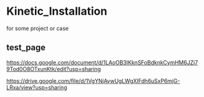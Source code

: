 # Kinetic_Installation

for some project or case

## test_page
https://docs.google.com/document/d/1LAoOB3IKknSFoBdknkCymHM6JZj79Tod0O8OTxunKtk/edit?usp=sharing

https://drive.google.com/file/d/1VgYNjAywUgLWgXIFdh6uSxP6mjG-LRxa/view?usp=sharing
